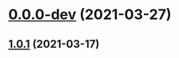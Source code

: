 # [0.0.0-dev](https://github.com/AlexRogalskiy/stylegrams/compare/v1.0.1...v0.0.0-dev) (2021-03-27)



## [1.0.1](https://github.com/AlexRogalskiy/stylegrams/compare/1.0.1...v1.0.1) (2021-03-17)



